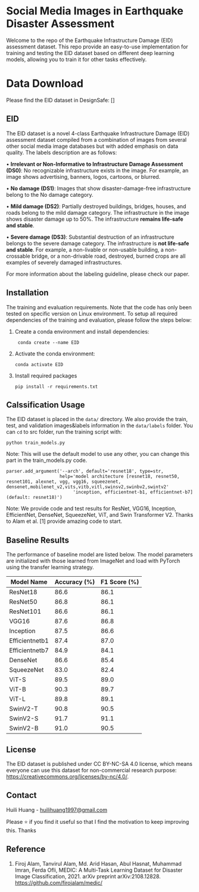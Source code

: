 # Social Media Images in Earthquake Disaster Assessment 

Welcome to the repo of the Earthquake Infrastructure Damage (EID) assessment dataset. This repo provide an easy-to-use implementation for training and testing the EID dataset based on different deep learning models, allowing you to train it for other tasks effectively.

# Data Download
Please find the EID dataset in DesignSafe: []

## EID
The EID dataset is a novel 4-class Earthquake Infrastructure Damage (EID) assessment dataset compiled from a combination of images from several other social media image databases but with added emphasis on data quality. The labels description are as follows:

•	**Irrelevant or Non-Informative to Infrastructure Damage Assessment (DS0)**: No recognizable infrastructure exists in the image. For example, an image shows advertising, banners, logos, cartoons, or blurred.

•	**No damage (DS1)**: Images that show disaster-damage-free infrastructure belong to the No damage category. 

•	**Mild damage (DS2)**: Partially destroyed buildings, bridges, houses, and roads belong to the mild damage category. The infrastructure in the image shows disaster damage up to 50%. The infrastructure **remains life-safe and stable**.  

•	**Severe damage (DS3)**: Substantial destruction of an infrastructure belongs to the severe damage category. The infrastructure is **not life-safe and stable**. For example, a non-livable or non-usable building, a non-crossable bridge, or a non-drivable road, destroyed, burned crops are all examples of severely damaged infrastructures. 

For more information about the labeling guideline, please check our paper. 

## Installation

The training and evaluation requirements. Note that the code has only been tested on specific version on Linux environment. To setup all required dependencies of the training and evaluation, please follow the steps below: 

1. Create a conda environment and install dependencies:

   ```
    conda create --name EID
   ```

2. Activate the conda environment:

   ```
   conda activate EID
   ```
3. Install required packages

   ```
   pip install -r requirements.txt
   ```


## Calssification Usage

The EID dataset is placed in the `data/` directory. We also provide the train, test, and validation images&labels information in the `data/labels` folder. You can `cd` to src folder, run the training script with:

```
python train_models.py
```

Note: This will use the default model to use any other, you can change this part in the train_models.py code.
```
parser.add_argument('--arch', default='resnet18', type=str,
                    help='model architecture [resnet18, resnet50, resnet101, alexnet, vgg, vgg16, squeezenet, densenet,mobilenet_v2,vits,vitb,vitl,swinsv2,swinbv2,swintv2'
                         'inception, efficientnet-b1, efficientnet-b7] (default: resnet18)')
```

Note: We provide code and test results for ResNet, VGG16, Inception, EfficientNet, DenseNet, SqueezeNet, ViT, and Swin Transformer V2. Thanks to Alam et al. [1] provide amazing code to start. 


## Baseline Results
The performance of baseline model are listed below. The model parameters are initialized with those learned from ImageNet and load with PyTorch using the transfer learning strategy. 


| Model Name       | Accuracy (%) | F1 Score (%) |
|------------------|--------------|--------------|
| ResNet18         | 86.6         | 86.1         |
| ResNet50         | 86.8         | 86.1         |
| ResNet101        | 86.6         | 86.1         |
| VGG16            | 87.6         | 86.8         |
| Inception        | 87.5         | 86.6         |
| Efficientnetb1   | 87.4         | 87.0         |
| Efficientnetb7   | 84.9         | 84.1         |
| DenseNet         | 86.6         | 85.4         |
| SqueezeNet       | 83.0         | 82.4         |
| ViT-S            | 89.5         | 89.0         |
| ViT-B            | 90.3         | 89.7         |
| ViT-L            | 89.8         | 89.1         |
| SwinV2-T         | 90.8         | 90.5         |
| SwinV2-S         | 91.7         | 91.1         |
| SwinV2-B         | 91.0         | 90.5         |


## License

The EID dataset is published under CC BY-NC-SA 4.0 license, which means everyone can use this dataset for non-commercial research purpose: https://creativecommons.org/licenses/by-nc/4.0/.

## Contact

Huili Huang - huilihuang1997@gmail.com

Please ⭐ if you find it useful so that I find the motivation to keep improving this. Thanks

## Reference
1. Firoj Alam, Tanvirul Alam, Md. Arid Hasan, Abul Hasnat, Muhammad Imran, Ferda Ofli, MEDIC: A Multi-Task Learning Dataset for Disaster Image Classification, 2021. arXiv preprint arXiv:2108.12828. https://github.com/firojalam/medic/
